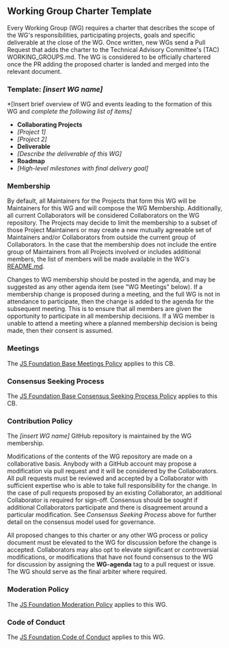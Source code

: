 ## Working Group Charter Template

Every Working Group (WG) requires a charter that describes the scope of the WG's
responsibilities, participating projects, goals and specific deliverable at the
close of the WG. Once written, new WGs send a Pull Request that adds the
charter to the Technical Advisory Committee's (TAC) WORKING_GROUPS.md. The WG is
considered to be officially chartered once the PR adding the proposed charter is
landed and merged into the relevant document.

### Template: *[insert WG name]*

*[Insert brief overview of WG and events leading to the formation of this WG and
*complete the following list of items]*

* **Collaborating Projects**
 * *[Project 1]*
 * *[Project 2]*
* **Deliverable**
 * *[Describe the deliverable of this WG]*
* **Roadmap**
 * *[High-level milestones with final delivery goal]*

### Membership

By default, all Maintainers for the Projects that form this WG will be
Maintainers for this WG and will compose the WG Membership. Additionally, all
current Collaborators will be considered Collaborators on the WG repository.
The Projects may decide to limit the membership to a subset of those Project
Maintainers or may create a new mutually agreeable set of Maintainers and/or
Collaborators from outside the current group of Collaborators. In the case that
the membership does not include the entire group of Maintainers from all
Projects involved or includes additional members, the list of members will be
made available in the WG's [README.md][].

Changes to WG membership should be posted in the agenda, and may be suggested as
any other agenda item (see "WG Meetings" below). If a membership change is
proposed during a meeting, and the full WG is not in attendance to participate,
then the change is added to the agenda for the subsequent meeting. This is to
ensure that all members are given the opportunity to participate in all
membership decisions. If a WG member is unable to attend a meeting where a
planned membership decision is being made, then their consent is assumed.

### Meetings

The [JS Foundation Base Meetings Policy][] applies to this CB.

### Consensus Seeking Process

The [JS Foundation Base Consensus Seeking Process Policy][] applies to this
CB.

### Contribution Policy

The *[insert WG name]* GitHub repository is maintained by the WG membership.

Modifications of the contents of the WG repository are made on a collaborative basis. Anybody with a GitHub account
may propose a modification via pull request and it will be considered by the
Collaborators. All pull requests must be reviewed and accepted by a Collaborator
with sufficient expertise who is able to take full responsibility for the
change. In the case of pull requests proposed by an existing Collaborator, an
additional Collaborator is required for sign-off. Consensus should be sought if
additional Collaborators participate and there is disagreement around a
particular modification. See _Consensus Seeking Process_ above for further
detail on the consensus model used for governance.

All proposed changes to this charter or any other WG process or policy document
must be elevated to the WG for discussion before the change is accepted.
Collaborators may also opt to elevate significant or controversial modifications, or
modifications that have not found consensus to the WG for discussion by
assigning the **WG-agenda** tag to a pull request or issue. The WG should serve
as the final arbiter where required.

### Moderation Policy

The [JS Foundation Moderation Policy][] applies to this WG.

### Code of Conduct

The [JS Foundation Code of Conduct][] applies to this WG.

[README.md]: ./README.md
[JS Foundation Base Meetings Policy]: https://github.com/JSFoundation/TAC/blob/master/BasePolicies/Governance.md#Meetings
[JS Foundation Base Consensus Seeking Process Policy]: https://github.com/JSFoundation/TAC/blob/master/BasePolicies/Governance.md#Consensus-Seeking-Process
[JS Foundation Moderation Policy]: https://github.com/JSFoundation/TAC/blob/master/Moderation-Policy.md
[JS Foundation Code of Conduct]: https://js.foundation/conduct/
